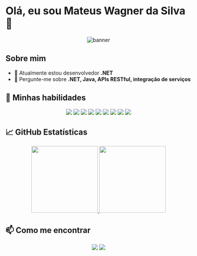 # Olá, eu sou Mateus Wagner da Silva 👋

<div align="center">
  <img src="https://github.com/mateuswagner/mateuswagner/blob/main/banner.png" alt="banner">
</div>

## Sobre mim
- 🌱 Atualmente estou desenvolvedor **.NET**
- 💬 Pergunte-me sobre **.NET, Java, APIs RESTful, integração de serviços**

## 🚀 Minhas habilidades
<div align="center">
  <img src="https://img.shields.io/badge/C%23-239120?style=for-the-badge&logo=c-sharp&logoColor=white">
  <img src="https://img.shields.io/badge/.NET-512BD4?style=for-the-badge&logo=dot-net&logoColor=white">
  <img src="https://img.shields.io/badge/Java-ED8B00?style=for-the-badge&logo=java&logoColor=white">
  <img src="https://img.shields.io/badge/Spring-6DB33F?style=for-the-badge&logo=spring&logoColor=white">
  <img src="https://img.shields.io/badge/JavaScript-F7DF1E?style=for-the-badge&logo=javascript&logoColor=black">
  <img src="https://img.shields.io/badge/TypeScript-007ACC?style=for-the-badge&logo=typescript&logoColor=white">
  <img src="https://img.shields.io/badge/Angular-DD0031?style=for-the-badge&logo=angular&logoColor=white">
  <img src="https://img.shields.io/badge/HTML5-E34F26?style=for-the-badge&logo=html5&logoColor=white">
  <img src="https://img.shields.io/badge/CSS3-1572B6?style=for-the-badge&logo=css3&logoColor=white">
</div>

## 📈 GitHub Estatísticas
<div align="center">
  <a href="https://github.com/mateuswagner/github-readme-stats">
    <img height="180em" src="https://github-readme-stats.vercel.app/api?username=mateusw2705&show_icons=true&theme=radical&include_all_commits=true&count_private=true"/>
    <img height="180em" src="https://github-readme-stats.vercel.app/api/top-langs/?username=mateusw2705&layout=compact&langs_count=7&theme=radical"/>
  </a>
</div>


## 📫 Como me encontrar
<div align="center">
  <a href="https://www.linkedin.com/in/mateuswagner" target="_blank"><img src="https://img.shields.io/badge/LinkedIn-0077B5?style=for-the-badge&logo=linkedin&logoColor=white"></a>
  <a href="mailto:mateus@example.com"><img src="https://img.shields.io/badge/Email-D14836?style=for-the-badge&logo=gmail&logoColor=white"></a>
</div>
